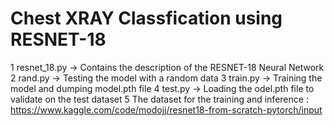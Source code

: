 # Chest XRAY Classfication using RESNET-18

1 resnet_18.py -> Contains the description of the RESNET-18 Neural Network
2 rand.py -> Testing the model with a random data
3 train.py -> Training the model and dumping model.pth file 
4 test.py -> Loading the odel.pth file to validate on the test dataset
5 The dataset for the training and inference : https://www.kaggle.com/code/modojj/resnet18-from-scratch-pytorch/input

